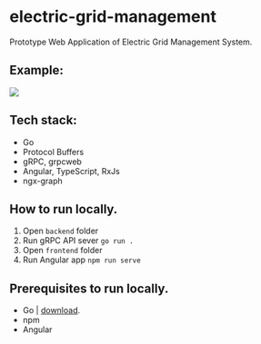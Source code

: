 # electric-grid-management

Prototype Web Application of Electric Grid Management System.

## Example:

![](./docs/assets/rec_egm.gif)

## Tech stack:

- Go
- Protocol Buffers
- gRPC, grpcweb
- Angular, TypeScript, RxJs
- ngx-graph

## How to run locally.

1. Open `backend` folder
1. Run gRPC API sever `go run .`
1. Open `frontend` folder
1. Run Angular app `npm run serve`

## Prerequisites to run locally.

- Go | [download](https://go.dev/dl/).
- npm
- Angular
